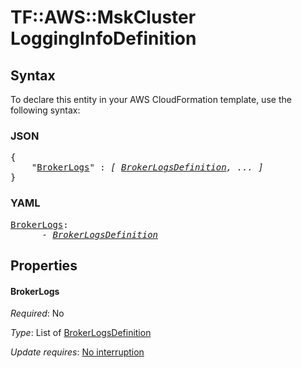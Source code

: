# TF::AWS::MskCluster LoggingInfoDefinition

## Syntax

To declare this entity in your AWS CloudFormation template, use the following syntax:

### JSON

<pre>
{
    "<a href="#brokerlogs" title="BrokerLogs">BrokerLogs</a>" : <i>[ <a href="brokerlogsdefinition.md">BrokerLogsDefinition</a>, ... ]</i>
}
</pre>

### YAML

<pre>
<a href="#brokerlogs" title="BrokerLogs">BrokerLogs</a>: <i>
      - <a href="brokerlogsdefinition.md">BrokerLogsDefinition</a></i>
</pre>

## Properties

#### BrokerLogs

_Required_: No

_Type_: List of <a href="brokerlogsdefinition.md">BrokerLogsDefinition</a>

_Update requires_: [No interruption](https://docs.aws.amazon.com/AWSCloudFormation/latest/UserGuide/using-cfn-updating-stacks-update-behaviors.html#update-no-interrupt)

